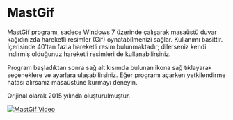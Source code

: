 <h1>MastGif</h1>
  <p>MastGif programı, sadece Windows 7 üzerinde çalışarak masaüstü duvar kağıdınızda hareketli resimler (Gif) oynatabilmenizi sağlar. Kullanımı basittir. İçerisinde 40'tan fazla hareketli resim bulunmaktadır; dilerseniz kendi indirmiş olduğunuz hareketli resimleri de kullanabilirsiniz.</p>
  <p>Program başladıktan sonra sağ alt kısımda bulunan ikona sağ tıklayarak seçeneklere ve ayarlara ulaşabilirsiniz. Eğer programı açarken yetkilendirme hatası alırsanız masaüstüne kurmayı deneyin.</p>
  <p>Orijinal olarak 2015 yılında oluşturulmuştur.</p>
   
  [![MastGif Video](https://img.youtube.com/vi/HQ9kA4Q0QL8/0.jpg)](https://www.youtube.com/watch?v=HQ9kA4Q0QL8) 
